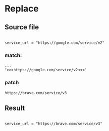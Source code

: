 # Replace

## Source file

```

service_url = "https://google.com/service/v2"

```


### match:
```
...
">>>https://google.com/service/v2<<<"
```

### patch

```
https://brave.com/service/v3
```


## Result

```

service_url = "https://brave.com/service/v3"

```